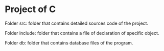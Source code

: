 # Project of C

Folder src: folder that contains detailed sources code of the project.

Folder include: folder that contains a file of declaration of specific object.

Folder db: folder that contains database files of the program.
